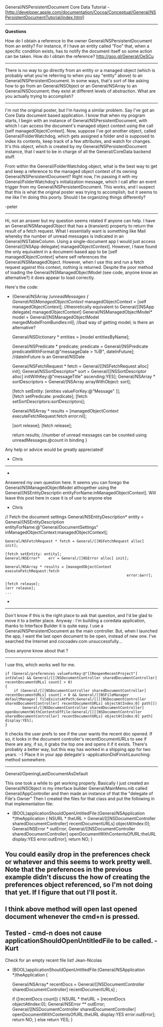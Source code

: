 

General/NSPersistentDocument Core Data Tutorial - [http://developer.apple.com/documentation/Cocoa/Conceptual/General/NSPersistentDocumentTutorial/index.html]

----
**Questions**

How do I obtain a reference to the owner General/NSPersistentDocument from an entity? For instance, if I have an entity called "Foo" that, when a specific condition exists, has to notify the document itself so some action can be taken. How do I obtain the reference? http://goo.gl/General/OeSCu

----
There is no way to go directly from an entity or a managed object (which is probably what you're referring to when you say "entity" above) to an General/NSPersistentDocument.  In some ways, that's sort of like asking how to go from an General/NSObject or an General/NSArray to an General/NSDocument; they exist at different levels of abstraction.  What are you actually trying to accomplish?

----
I'm not the original poster, but I'm having a similar problem. Say I've got an Core Data document based application. I know that when my program starts, I begin with an instance of General/NSPersistentDocument, with which I can access the document's managed object context using the call [self managedObjectContext]. Now, suppose I've got another object, called General/FolderWatchdog, which gets assigned a folder and is supposed to index its contents, keep track of a few attributes, and watch for changes. It's this object, which is created by my General/NSPersistentDocument instance, that I want to be in charge of all the General/CoreData backend stuff.

From within the General/FolderWatchdog object, what is the best way to get and keep a reference to the managed object context of its owning General/NSPersistentDocument? Right now, I'm passing it with my General/FolderWatchdog's initialization message, which I call after an event trigger from my General/NSPersistentDocument. This works, and I suspect that this is what the original poster was trying to accomplish, but it seems to me like I'm doing this poorly. Should I be organizing things differently?

-peter


----
Hi, not an answer but my question seems related if anyone can help. I have an General/NSManagedObject that has a (transient) property to return the result of a fetch request. What I essentially want is something like Mail whereby the number of unread messages is indicated in an General/NSTableColumn. Using a single-document app I would just access General/[[NSApp delegate] managedObjectContext]. However, I have found the only equivalent in a document-based app to be [self managedObjectContext] where self references the General/NSManagedObject. However, when I use this and run a fetch request against this context, nothing is returned. Despite the poor method of loading the General/NSManagedObjectModel (see code, anyone know an alternative?) it does appear to load correctly.

Here's the code:

    
- (General/NSArray *)unreadMessages {
	General/NSManagedObjectContext*	managedObjectContext	= [self managedObjectContext];  //theoretically equivalent to General/[[NSApp delegate] managedObjectContext]
	General/NSManagedObjectModel* model				= General/[NSManagedObjectModel mergedModelFromBundles:nil]; //bad way of getting model; is there an alternative?
	
	General/NSDictionary * entities = [model entitiesByName];
	
	General/NSPredicate * predicate;
	predicate = General/[NSPredicate predicateWithFormat:@"messageDate > %@", dateInFuture]; //dateInFuture is an General/NSDate
	
	General/NSFetchRequest * fetch = General/[[NSFetchRequest alloc] init];
	General/NSSortDescriptor* sort = General/[[NSSortDescriptor alloc] initWithKey:@"messageTitle" ascending:YES];
	General/NSArray * sortDescriptors = General/[NSArray arrayWithObject: sort];
	
	[fetch setEntity: [entities valueForKey:@"Message" ]];	
	[fetch setPredicate: predicate];
	[fetch setSortDescriptors:sortDescriptors];
	
	General/NSArray * results = [managedObjectContext executeFetchRequest:fetch
											error:nil];

	[sort release];
	[fetch release];
	
	return results;     //number of unread messages can be counted using unreadMessages.@count in binding
}


Any help or advice would be greatly appreciated!
- Chris

----
*
Answered my own question here. It seems you can forego the General/NSManagedObjectModel althogether using the General/[NSEntityDescriptin entityForName:inManagedObjectContext].  Will leave this post here in case it is of use to anyone else
- Chris

    
// Fetch the document settings
	General/NSEntityDescription* entity	= General/[NSEntityDescription entityForName:@"General/DocumentSettings"
											  inManagedObjectContext:managedObjectContext];
	
	General/NSFetchRequest * fetch = General/[[NSFetchRequest alloc] init];
	
	[fetch setEntity: entity];
	General/NSError*	err	= General/[[NSError alloc] init];
	
	General/NSArray * results = [managedObjectContext executeFetchRequest:fetch
															error:&err];
	
	[fetch release];
	[err release];
	...

*

----

Don't know if this is the right place to ask that question, and I'd be glad to move it to a better place. Anyway : I'm building a coredata application, thanks to Interface Builder it is quite easy. I use a General/NSPersistentDocument as the main controller. But, when I launched the app, I want the last open document to be open, instead of new one. I've searched the Internet and cocoadev.com unsuccessfully...

Does anyone know about that ?

----

I use this, which works well for me.

    
    if (General/preferences valueForKey:@"[[ReopenRecentProject"] intValue] && General/[[[NSDocumentController sharedDocumentController] recentDocumentURLs] count] > 0)
    {
		if (General/[[[NSDocumentController sharedDocumentController] recentDocumentURLs] count] > 0 && General/[[NSFileManager defaultManager] fileExistsAtPath:General/[[[[NSDocumentController sharedDocumentController] recentDocumentURLs] objectAtIndex:0] path]])
			General/[[NSDocumentController sharedDocumentController] openDocumentWithContentsOfFile:General/[[[[NSDocumentController sharedDocumentController] recentDocumentURLs] objectAtIndex:0] path] display:YES];
    }


It checks the user prefs to see if the user wants the recent doc opened. If so, it looks in the document controller's recentDocumentURLs to see if there are any, if so, it grabs the top one and opens it if it exists. There's probably a better way, but this way has worked in a shipping app for two years. :-) Place it in your app delegate's     -applicationDidFinishLaunching: method somewhere.

----
General/OpeningLastDocumentAsDefault

This one took a while to get working properly. Basically I just created an General/NSObject in my interface builder General/MainMenu.nib called General/AppController and then made an instance of that the "delegate of File's Owner" Then I created the files for that class and put the following in that implementation file:

    
- (BOOL)applicationShouldOpenUntitledFile:(General/NSApplication *)theApplication
{
	NSURL * theURL = General/[[[NSDocumentController sharedDocumentController] recentDocumentURLs] objectAtIndex:0];
	General/NSError * outError;
	General/[[NSDocumentController sharedDocumentController] openDocumentWithContentsOfURL:theURL display:YES error:outError];
    return NO;
}


You could easily drop in the preferences check or whatever and this seems to work pretty well. Note that the preferences in the previous example didn't discuss the how of creating the preferences object referenced, so I'm not doing that yet. If I figure that out I'll post it.
----
I think above method will open last opened document whenever the cmd+n is pressed.
----
Tested - cmd-n does not cause applicationShouldOpenUntitledFile to be called. -Kurt
----
Check for an empty recent file list! Jean-Nicolas
    

- (BOOL)applicationShouldOpenUntitledFile:(General/NSApplication *)theApplication
{
	
    General/NSArray* recentDocs = General/[[NSDocumentController sharedDocumentController] recentDocumentURLs] ;
   
    if ([recentDocs count]) {
        NSURL * theURL = [recentDocs objectAtIndex:0];
        General/NSError ** outError;
        General/[[NSDocumentController sharedDocumentController] openDocumentWithContentsOfURL:theURL display:YES error:outError];
        return NO;
    } else 
        return YES;
}

